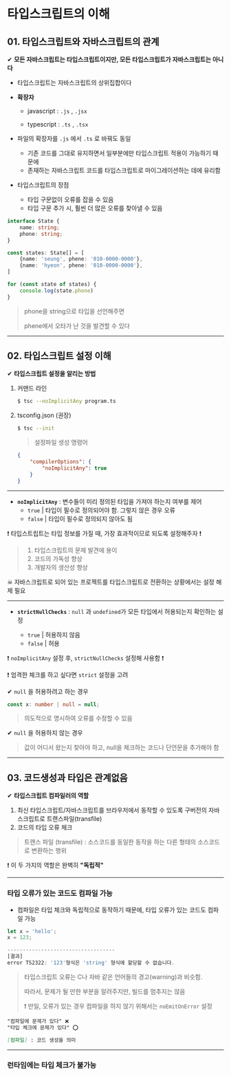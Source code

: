 # 타입스크립트의 이해



## 01. 타입스크립트와 자바스크립트의 관계

✔ **모든 자바스크립트는 타입스크립트이지만, 모든 타입스크립트가 자바스크립트는 아니다**



- 타입스크립트는 자바스크립트의 상위집합이다

- **확장자**

  - javascript : `.js` , `.jsx`

  - typescript : `.ts` , `.tsx`

- 파일의 확장자를 `.js` 에서 `.ts` 로 바꿔도 동일
  - 기존 코드를 그대로 유지하면서 일부분에만 타입스크립트 적용이 가능하기 때문에
  - 존재하는 자바스크립트 코드를 타입스크립트로 마이그레이션하는 데에 유리함



- 타입스크립트의 장점
  - 타입 구문없이 오류를 잡을 수 있음
  - 타입 구문 추가 시, 훨씬 더 많은 오류를 찾아낼 수 있음



```typescript
interface State {
    name: string;
    phone: string;
}

const states: State[] = [
    {name: 'seung', phene: '010-0000-0000'},
    {name: 'hyeon', phene: '010-0000-0000'},
]

for (const state of states) {
    console.log(state.phone)
}
```

> phone을 string으로 타입을 선언해주면
>
> phene에서 오타가 난 것을 발견할 수 있다



---

## 02. 타입스크립트 설정 이해



✔ **타입스크립트 설정을 알리는 방법**

1. 커맨드 라인

   ```bash
   $ tsc --noImplicitAny program.ts
   ```

2. tsconfig.json (권장)

   ```bash
   $ tsc --init
   ```

   > 설정파일 생성 명령어

   ```json
   {
       "compilerOptions": {
           "noImplicitAny": true
       }
   }
   ```



---

- **`noImplicitAny`** : 변수들이 미리 정의된 타입을 가져야 하는지 여부를 제어
  - `true` | 타입이 필수로 정의되어야 함. 그렇지 않은 경우 오류
  - `false` | 타입이 필수로 정의되지 않아도 됨

❗ 타입스트립트는 타입 정보를 가질 때, 가장 효과적이므로 되도록 설정해주자 ❗

> 1. 타입스크립트의 문제 발견에 용이
> 2. 코드의 가독성 향상
> 3. 개발자의 생산성 향상

☠ 자바스크립트로 되어 있는 프로젝트를 타입스크립트로 전환하는 상황에서는 설정 해제 필요

---

- **`strictNullChecks`** : `null` 과 `undefined`가 모든 타입에서 허용되는지 확인하는 설정

  - `true` | 허용하지 않음 
  - `false` | 허용 

  

❗ `noImplicitAny` 설정 후, `strictNullChecks` 설정해 사용함 ❗

❗ 엄격한 체크를 하고 싶다면 `strict` 설정을 고려



✔ `null` 을 허용하려고 하는 경우

```typescript
const x: number | null = null;
```

> 의도적으로 명시하여 오류를 수정할 수 있음



✔ `null` 을 허용하지 않는 경우

> 값이 어디서 왔는지 찾아야 하고, null을 체크하는 코드나 단언문을 추가해야 함



---



## 03. 코드생성과 타입은 관계없음

✔ **타입스크립트 컴파일러의 역할**

1. 최신 타입스크립트/자바스크립트를 브라우저에서 동작할 수 있도록 구버전의 자바스크립트로 트랜스파일(transfile)
2. 코드의 타입 오류 체크

> 트랜스 파일 (transfile) : 소스코드를 동일한 동작을 하는 다른 형태의 소스코드로 변환하는 행위



❗ 이 두 가지의 역할은 완벽히 **"독립적"**

---

### 타입 오류가 있는 코드도 컴파일 가능

- 컴파일은 타입 체크와 독립적으로 동작하기 때문에, 타입 오류가 있는 코드도 컴파일 가능

```typescript
let x = 'hello';
x = 123;

-----------------------------------
[결과]
error TS2322: '123'형식은 'string' 형식에 할당할 수 없습니다.
```

> 타입스크립트 오류는 C나 자바 같은 언어들의 경고(warning)과 비슷함.
>
> 따라서, 문제가 될 만한 부분을 알려주지만, 빌드를 멈추지는 않음
>
> ❗ 만일, 오류가 있는 경우 컴파일을 하지 않기 위해서는 `noEmitOnError` 설정



```markdown
"컴파일에 문제가 있다" ❌
"타입 체크에 문제가 있다" ⭕

[컴파일] : 코드 생성을 의미
```

---

### 런타임에는 타입 체크가 불가능


